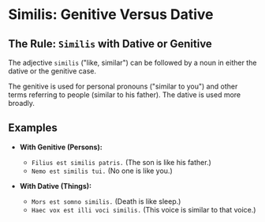 # Similis: Genitive Versus Dative

## The Rule: `Similis` with Dative or Genitive

The adjective `similis` ("like, similar") can be followed by a noun in either the dative or the genitive case. 

The genitive is used for personal pronouns ("similar to you") and other terms referring to people
(similar to his father). The dative is used more broadly.


## Examples

* **With Genitive (Persons):**
    * `Filius est similis patris.` (The son is like his father.)
    * `Nemo est similis tui.` (No one is like you.)

* **With Dative (Things):**
    * `Mors est somno similis.` (Death is like sleep.)
    * `Haec vox est illi voci similis.` (This voice is similar to that voice.)
